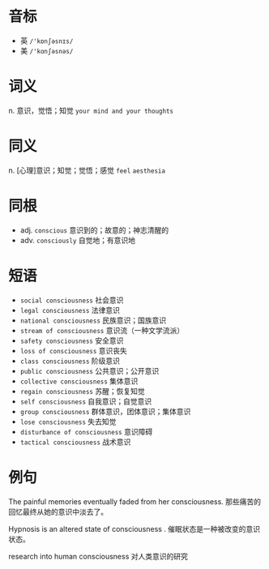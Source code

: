 # 音标

- 英 `/'kɒnʃəsnɪs/`
- 美 `/'kɑnʃəsnəs/`

# 词义

n. 意识，觉悟；知觉
`your mind and your thoughts`

# 同义

n. [心理]意识；知觉；觉悟；感觉
`feel` `aesthesia`

# 同根

- adj. `conscious` 意识到的；故意的；神志清醒的
- adv. `consciously` 自觉地；有意识地

# 短语

- `social consciousness` 社会意识
- `legal consciousness` 法律意识
- `national consciousness` 民族意识；国族意识
- `stream of consciousness` 意识流（一种文学流派）
- `safety consciousness` 安全意识
- `loss of consciousness` 意识丧失
- `class consciousness` 阶级意识
- `public consciousness` 公共意识；公开意识
- `collective consciousness` 集体意识
- `regain consciousness` 苏醒；恢复知觉
- `self consciousness` 自我意识；自觉意识
- `group consciousness` 群体意识，团体意识；集体意识
- `lose consciousness` 失去知觉
- `disturbance of consciousness` 意识障碍
- `tactical consciousness` 战术意识

# 例句

The painful memories eventually faded from her consciousness.
那些痛苦的回忆最终从她的意识中淡去了。

Hypnosis is an altered state of consciousness .
催眠状态是一种被改变的意识状态。

research into human consciousness
对人类意识的研究


